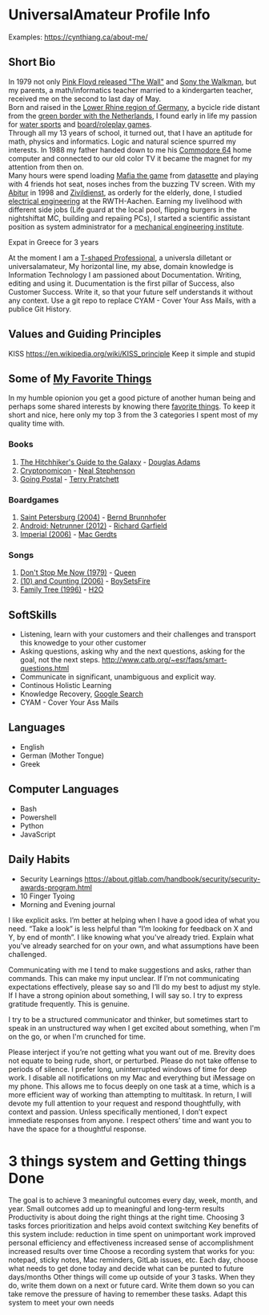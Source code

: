 # UniversalAmateur Profile Info

Examples: https://cynthiang.ca/about-me/

## Short Bio

In 1979 not only [Pink Floyd released "The Wall"](https://en.wikipedia.org/wiki/The_Wall) and [Sony the Walkman](https://en.wikipedia.org/wiki/Walkman), but my parents, a math/informatics teacher married to a kindergarten teacher, received me on the second to last day of May.  
Born and raised in the [Lower Rhine region of Germany](https://www.geonames.org/12076814/niederrhein.html), a bycicle ride distant from the [green border with the Netherlands](https://en.wikipedia.org/wiki/Germany%E2%80%93Netherlands_border), I found early in life my passion for [water sports](https://www.delphin-geldern.com/) and [board/roleplay games](https://boardgamegeek.com/user/zwobot).  
Through all my 13 years of school, it turned out, that I have an aptitude for math, physics and informatics. Logic and natural science spurred my interests.
In 1988 my father handed down to me his [Commodore 64](https://en.wikipedia.org/wiki/Commodore_64) home computer and connected to our old color TV it became the magnet for my attention from then on.  
Many hours were spend loading [Mafia the game](https://www.c64-wiki.com/wiki/Mafia) from [datasette](https://en.wikipedia.org/wiki/Commodore_Datasette) and playing with 4 friends hot seat, noses inches from the buzzing TV screen.
With my [Abitur](https://en.wikipedia.org/wiki/Abitur) in 1998 and [Zivildienst](https://en.wikipedia.org/wiki/Zivildienst), as orderly for the elderly, done, I studied [electrical engineering](https://www.elektrotechnik.rwth-aachen.de/) at the RWTH-Aachen.
Earning my livelihood with different side jobs (Life guard at the local pool, flipping burgers in the nightshiftat MC, building and repaiing PCs), I started a scientific assistant position as system administrator for a [mechanical engineering institute](https://www.ikt-aachen-gmbh.de/about-us).


Expat in Greece for 3 years

At the moment I am a [T-shaped Professional](https://en.wikipedia.org/wiki/T-shaped_skills), a universla dilletant or universalamateur,
My horizontal line, my abse, domain knowledge is Information Technology
I am passioned about Documentation. Writing, editing and using it. Ducumentation is the first pillar of  Success, also Customer Success.
Write it, so that your future self understands it without any context.
Use a git repo to replace CYAM - Cover Your Ass Mails, with a publice Git History.


## Values and Guiding Principles

KISS https://en.wikipedia.org/wiki/KISS_principle Keep it simple and stupid


## Some of [My Favorite Things](https://www.iro.umontreal.ca/~eckdoug/favorite_things/sound_of_music.mp3)

In my humble opionion you get a good picture of another human being and perhaps some shared interests by knowing there [favorite things](https://en.wikipedia.org/wiki/My_Favorite_Things_(song)). To keep it short and nice, here only my top 3 from the 3 categories I spent most of my quality time with.

### Books

1. [The Hitchhiker's Guide to the Galaxy](https://en.wikipedia.org/wiki/The_Hitchhiker%27s_Guide_to_the_Galaxy) - [Douglas Adams](https://en.wikipedia.org/wiki/Douglas_Adams)
2. [Cryptonomicon](https://en.wikipedia.org/wiki/Cryptonomicon) - [Neal Stephenson](https://en.wikipedia.org/wiki/Neal_Stephenson)
3. [Going Postal](https://en.wikipedia.org/wiki/Going_Postal) - [Terry Pratchett](https://en.wikipedia.org/wiki/Terry_Pratchett)

### Boardgames

1. [Saint Petersburg (2004)](https://boardgamegeek.com/boardgame/9217/saint-petersburg) - [Bernd Brunnhofer](https://boardgamegeek.com/boardgamedesigner/928/bernd-brunnhofer)
2. [Android: Netrunner (2012)](https://boardgamegeek.com/boardgame/124742/android-netrunner) - [Richard Garfield](https://boardgamegeek.com/boardgamedesigner/14/richard-garfield)
3. [Imperial (2006)](https://boardgamegeek.com/boardgame/24181/imperial) - [Mac Gerdts](https://boardgamegeek.com/boardgamedesigner/6045/mac-gerdts)

### Songs

1. [Don't Stop Me Now (1979)](https://www.youtube.com/watch?v=HgzGwKwLmgM) - [Queen](https://en.wikipedia.org/wiki/Queen_(band))
2. [(10) and Counting (2006)](https://www.youtube.com/watch?v=I0zqbWMDWnc) - [BoySetsFire](https://en.wikipedia.org/wiki/BoySetsFire)
3. [Family Tree (1996)](https://www.youtube.com/watch?v=CQbGYgKOgW8) - [H2O](https://en.wikipedia.org/wiki/H2O_(American_band))

## SoftSkills

- Listening, learn with your customers and their challenges and transport this knowedge to your other customer
- Asking questions, asking why and the next questions, asking for the goal, not the next steps. http://www.catb.org/~esr/faqs/smart-questions.html
- Communicate in significant, unambiguous and explicit way.
- Continous Holistic Learning
- Knowledge Recovery, [Google Search](https://support.google.com/websearch/answer/2466433?hl=en)
- CYAM - Cover Your Ass Mails


## Languages

- English
- German (Mother Tongue)
- Greek

## Computer Languages

- Bash
- Powershell
- Python
- JavaScript


## Daily Habits

- Security Learnings https://about.gitlab.com/handbook/security/security-awards-program.html
- 10 Finger Tyoing
- Morning and Evening journal

I like explicit asks. I’m better at helping when I have a good idea of what you need. “Take a look” is less helpful than “I’m looking for feedback on X and Y, by end of month”.
I like knowing what you've already tried. Explain what you've already searched for on your own, and what assumptions have been challenged.

Communicating with me
I tend to make suggestions and asks, rather than commands.
This can make my input unclear. If I’m not communicating expectations effectively, please say so and I’ll do my best to adjust my style. If I have a strong opinion about something, I will say so.
I try to express gratitude frequently. This is genuine.

I try to be a structured communicator and thinker, but sometimes start to speak in an unstructured way when I get excited about something, when I'm on the go, or when I'm crunched for time.

Please interject if you’re not getting what you want out of me.
Brevity does not equate to being rude, short, or perturbed.
Please do not take offense to periods of silence. I prefer long, uninterrupted windows of time for deep work. I disable all notifications on my Mac and everything but iMessage on my phone. This allows me to focus deeply on one task at a time, which is a more efficient way of working than attempting to multitask. In return, I will devote my full attention to your request and respond thoughtfully, with context and passion.
Unless specifically mentioned, I don’t expect immediate responses from anyone. I respect others’ time and want you to have the space for a thoughtful response.


# 3 things system and Getting things Done

The goal is to achieve 3 meaningful outcomes every day, week, month, and year. Small outcomes add up to meaningful and long-term results
Productivity is about doing the right things at the right time. Choosing 3 tasks forces prioritization and helps avoid context switching
Key benefits of this system include:
reduction in time spent on unimportant work
improved personal efficiency and effectiveness
increased sense of accomplishment
increased results over time
Choose a recording system that works for you: notepad, sticky notes, Mac reminders, GitLab issues, etc.
Each day, choose what needs to get done today and decide what can be punted to future days/months
Other things will come up outside of your 3 tasks. When they do, write them down on a next or future card. Write them down so you can take remove the pressure of having to remember these tasks.
Adapt this system to meet your own needs

